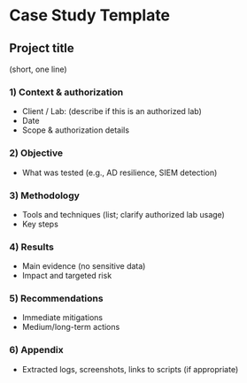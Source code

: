 # Case Study Template

## Project title
(short, one line)

### 1) Context & authorization
- Client / Lab: (describe if this is an authorized lab)
- Date
- Scope & authorization details

### 2) Objective
- What was tested (e.g., AD resilience, SIEM detection)

### 3) Methodology
- Tools and techniques (list; clarify authorized lab usage)
- Key steps

### 4) Results
- Main evidence (no sensitive data)
- Impact and targeted risk

### 5) Recommendations
- Immediate mitigations
- Medium/long-term actions

### 6) Appendix
- Extracted logs, screenshots, links to scripts (if appropriate)
